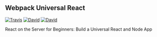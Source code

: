 ## Webpack Universal React

[![Travis](https://img.shields.io/travis/speziicoz/webpack-universal-react.svg)](https://github.com/speziicoz/webpack-universal-react)
[![David](https://img.shields.io/david/speziicoz/webpack-universal-react.svg)](https://github.com/speziicoz/webpack-universal-react)
[![David](https://img.shields.io/david/dev/speziicoz/webpack-universal-react.svg)](https://github.com/speziicoz/webpack-universal-react)

React on the Server for Beginners: Build a Universal React and Node App
